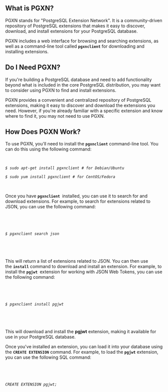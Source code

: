 <h2>What is PGXN?</h2>
<p>PGXN stands for "PostgreSQL Extension Network". It is a community-driven repository of PostgreSQL extensions that makes it easy to discover, download, and install extensions for your PostgreSQL database.</p>
<p>PGXN includes a web interface for browsing and searching extensions, as well as a command-line tool called <code><strong>pgxnclient</strong></code>&nbsp;for downloading and installing extensions.</p>
<h2>Do I Need PGXN?</h2>
<p>If you're building a PostgreSQL database and need to add functionality beyond what is included in the core PostgreSQL distribution, you may want to consider using PGXN to find and install extensions.</p>
<p>PGXN provides a convenient and centralized repository of PostgreSQL extensions, making it easy to discover and download the extensions you need. However, if you're already familiar with a specific extension and know where to find it, you may not need to use PGXN.</p>
<h2>How Does PGXN Work?</h2>
<p>To use PGXN, you'll need to install the&nbsp;<code><strong>pgxnclient</strong></code>&nbsp;command-line tool. You can do this using the following command:</p>
<p>&nbsp;</p>

<p><em><code>$ sudo apt-get install pgxnclient # for Debian/Ubuntu</code></em></p>
<p><em><code>$ sudo yum install pgxnclient # for CentOS/Fedora</code></em></p>

<p>&nbsp;</p>
<p>Once you have&nbsp;<code><strong>pgxnclient&nbsp;</strong></code>installed, you can use it to search for and download extensions. For example, to search for extensions related to JSON, you can use the following command:</p>
<p>&nbsp;</p>
<code>
<p><em>$ pgxnclient search json</em></p>
</code>
<p>&nbsp;</p>
<p>This will return a list of extensions related to JSON. You can then use the&nbsp;<code><strong>install</strong></code>&nbsp;command to download and install an extension. For example, to install the&nbsp;<code><strong>pgjwt&nbsp;</strong></code>extension for working with JSON Web Tokens, you can use the following command:</p>
<p>&nbsp;</p>
<code>
<p><em>$ pgxnclient install pgjwt</em></p>
</code>
<p>&nbsp;</p>
<p>This will download and install the&nbsp;<strong>pgjwt</strong>&nbsp;extension, making it available for use in your PostgreSQL database.</p>
<p>Once you've installed an extension, you can load it into your database using the&nbsp;<code><strong>CREATE EXTENSION</strong></code> command. For example, to load the&nbsp;<code><strong>pgjwt</strong></code>&nbsp;extension, you can use the following SQL command:</p>
<p>&nbsp;</p>
<code>
<p><em>CREATE EXTENSION pgjwt;</em></p>
</code>
